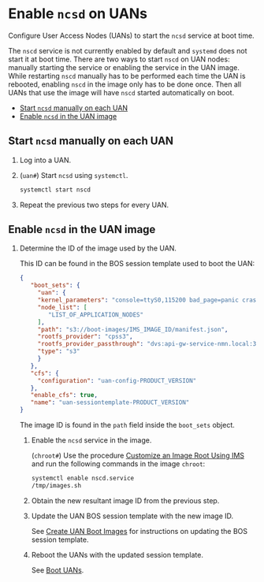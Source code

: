 # Enable `ncsd` on UANs

Configure User Access Nodes (UANs) to start the `ncsd` service at boot time.

The `nscd` service is not currently enabled by default and `systemd` does not start it at boot time. There are two ways to start `nscd` on UAN nodes:
manually starting the service or enabling the service in the UAN image. While restarting `nscd` manually has to be performed each time the UAN is rebooted,
enabling `nscd` in the image only has to be done once. Then all UANs that use the image will have `nscd` started automatically on boot.

- [Start `ncsd` manually on each UAN](#start-ncsd-manually-on-each-uan)
- [Enable `ncsd` in the UAN image](#enable-ncsd-in-the-uan-image)

## Start `ncsd` manually on each UAN

1. Log into a UAN.

1. (`uan#`) Start `ncsd` using `systemctl`.

    ```bash
    systemctl start nscd
    ```

1. Repeat the previous two steps for every UAN.

## Enable `ncsd` in the UAN image

1. Determine the ID of the image used by the UAN.

    This ID can be found in the BOS session template used to boot the UAN:

    ```json
    {
       "boot_sets": {
         "uan": {
         "kernel_parameters": "console=ttyS0,115200 bad_page=panic crashkernel=340M hugepagelist=2m-2g intel_iommu=off intel_pstate=disable iommu=pt ip=nmn0:dhcp numa_interleave_omit=headless numa_zonelist_order=node oops=panic pageblock_order=14 pcie_ports=native printk.synchronous=y quiet rd.neednet=1 rd.retry=10 rd.shell turbo_boost_limit=999 ifmap=net2:nmn0,lan0:hsn0,lan1:hsn1 spire_join_token=${SPIRE_JOIN_TOKEN}",
         "node_list": [
            "LIST_OF_APPLICATION_NODES"
         ],
         "path": "s3://boot-images/IMS_IMAGE_ID/manifest.json",
         "rootfs_provider": "cpss3",
         "rootfs_provider_passthrough": "dvs:api-gw-service-nmn.local:300:nmn0",
         "type": "s3"
         }
       },
       "cfs": {
         "configuration": "uan-config-PRODUCT_VERSION"
       },
       "enable_cfs": true,
       "name": "uan-sessiontemplate-PRODUCT_VERSION"
    }
    ```

    The image ID is found in the `path` field inside the `boot_sets` object.

    1. Enable the `ncsd` service in the image.

        (`chroot#`) Use the procedure [Customize an Image Root Using IMS](../../image_management/Customize_an_Image_Root_Using_IMS.md) and run the following commands in the image `chroot`:

        ```bash
        systemctl enable nscd.service
        /tmp/images.sh
        ```

    1. Obtain the new resultant image ID from the previous step.

    1. Update the UAN BOS session template with the new image ID.

        See [Create UAN Boot Images](../../image_management/Create_UAN_Boot_Images.md) for instructions on updating the BOS session template.

    1. Reboot the UANs with the updated session template.

        See [Boot UANs](../../boot_orchestration/Boot_UANs.md).
